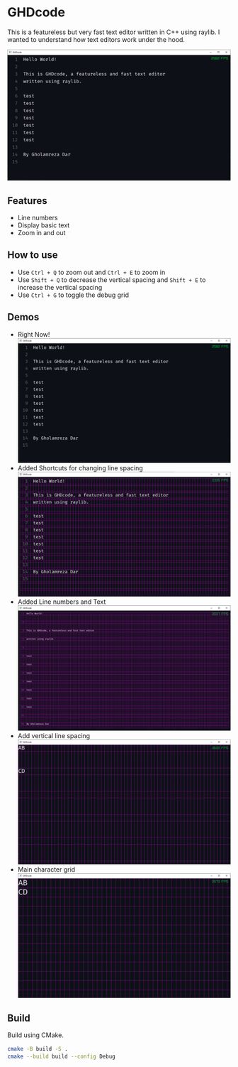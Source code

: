 # GHDcode

This is a featureless but very fast text editor written in C++ using raylib.
I wanted to understand how text editors work under the hood.

![demo image](images/demo_charbased.png)

## Features

- Line numbers
- Display basic text
- Zoom in and out

## How to use

- Use `Ctrl + Q` to zoom out and `Ctrl + E` to zoom in
- Use `Shift + Q` to decrease the vertical spacing and `Shift + E` to increase the vertical spacing
- Use `Ctrl + G` to toggle the debug grid

## Demos

- Right Now!
    ![demo image](images/demo_charbased.png)
- Added Shortcuts for changing line spacing
    ![demo image](images/demo_charbased_grid.png)
- Added Line numbers and Text
    ![demo image](images/demo_linespacing_and_text.png)
- Add vertical line spacing 
    ![demo image](images/demo_linespacing.png)
- Main character grid 
    ![demo image](images/demo_grid_2.png)

## Build

Build using CMake.

```sh
cmake -B build -S .
cmake --build build --config Debug
```

